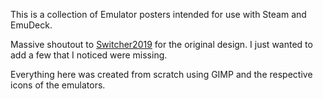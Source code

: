 This is a collection of Emulator posters intended for use with Steam and EmuDeck.

Massive shoutout to [Switcher2019](https://steamcommunity.com/id/switcher2023/) for the original design. I just wanted to add a few that I noticed were missing.

Everything here was created from scratch using GIMP and the respective icons of the emulators.
